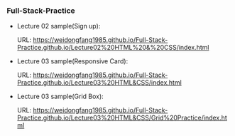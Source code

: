 ### Full-Stack-Practice

- Lecture 02 sample(Sign up):

  URL: https://weidongfang1985.github.io/Full-Stack-Practice.github.io/Lecture02%20HTML%20&%20CSS/index.html

- Lecture 03 sample(Responsive Card):

  URL: https://weidongfang1985.github.io/Full-Stack-Practice.github.io/Lecture03%20HTML&CSS/index.html

- Lecture 03 sample(Grid Box):
  
  URL: https://weidongfang1985.github.io/Full-Stack-Practice.github.io/Lecture03%20HTML&CSS/Grid%20Practice/index.html
